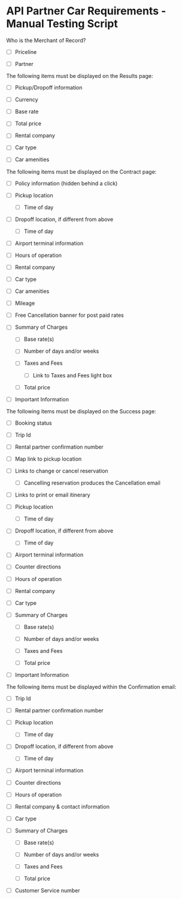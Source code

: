 API Partner Car Requirements - Manual Testing Script
====================================================

Who is the Merchant of Record?

- [ ]  Priceline

-  [ ] Partner

The following items must be displayed on the Results page:

-  [ ] Pickup/Dropoff information

- [ ]  Currency

- [ ]  Base rate

-  [ ] Total price

-  [ ] Rental company

- [ ]  Car type

- [ ]  Car amenities

The following items must be displayed on the Contract page:

- [ ]  Policy information (hidden behind a click)

- [ ]  Pickup location

    - [ ]  Time of day

- [ ]  Dropoff location, if different from above

    - [ ]  Time of day

-  [ ] Airport terminal information

-  [ ] Hours of operation

-  [ ] Rental company

- [ ]  Car type

- [ ]  Car amenities

- [ ]  Mileage

- [ ]  Free Cancellation banner for post paid rates

- [ ]  Summary of Charges

    - [ ]  Base rate(s)

    - [ ]  Number of days and/or weeks

    - [ ]  Taxes and Fees

        - [ ]  Link to Taxes and Fees light box

    - [ ]  Total price

- [ ]  Important Information

The following items must be displayed on the Success page:

- [ ]  Booking status

- [ ]  Trip Id

- [ ]  Rental partner confirmation number

- [ ]  Map link to pickup location

- [ ]  Links to change or cancel reservation

    -  [ ] Cancelling reservation produces the Cancellation email

- [ ]  Links to print or email itinerary

- [ ]  Pickup location

    - [ ]  Time of day

- [ ]  Dropoff location, if different from above

    - [ ]  Time of day

- [ ]  Airport terminal information

- [ ]  Counter directions

- [ ]  Hours of operation

- [ ]  Rental company

- [ ]  Car type

- [ ]  Summary of Charges

    - [ ]  Base rate(s)

    - [ ]  Number of days and/or weeks

    - [ ]  Taxes and Fees

    - [ ]  Total price

- [ ] Important Information

The following items must be displayed within the Confirmation email:

- [ ]  Trip Id

- [ ]  Rental partner confirmation number

- [ ]  Pickup location

    - [ ]  Time of day

- [ ]  Dropoff location, if different from above

    - [ ]  Time of day

- [ ]  Airport terminal information

- [ ]  Counter directions

- [ ]  Hours of operation

- [ ]  Rental company & contact information

- [ ]  Car type

- [ ]  Summary of Charges

    - [ ]  Base rate(s)

    - [ ]  Number of days and/or weeks

    - [ ]  Taxes and Fees

    - [ ]  Total price

- [ ]  Customer Service number

